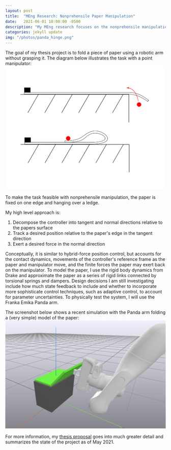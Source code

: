 ```yaml
---
layout: post
title:  "MEng Research: Nonprehensile Paper Manipulation"
date:   2021-06-01 10:00:00 -0500
description: "My MEng research focuses on the nonprehensile manipulation of deformable objects."
categories: jekyll update
img: "/photos/panda_hinge.png"
---
```


The goal of my thesis project is to fold a piece of paper using a robotic arm without grasping it. The diagram below illustrates the task with a point manipulator:
![Unfolded and folded configurations](/photos/unfolded_folded.png)

To make the task feasible with nonprehensile manipulation, the paper is fixed on one edge and hanging over a ledge.

My high level approach is:
1. Decompose the controller into tangent and normal directions relative to the papers surface
2. Track a desired position relative to the paper's edge in the tangent direction
3. Exert a desired force in the normal direction

Conceptually, it is similar to hybrid-force position control, but accounts for the contact dynamics, movements of the controller's reference frame as the paper and manipulator move, and the finite forces the paper may exert back on the manipulator. To model the paper, I use the rigid body dynamics from Drake and approximate the paper as a series of rigid links connected by torsional springs and dampers. Design decisions I am still investigating include how much state feedback to include and whether to incorporate more sophisticate control techniques, such as adaptive control, to account for parameter uncertainties. To physically test the system, I will use the Franka Emika Panda arm.

The screenshot below shows a recent simulation with the Panda arm folding a (very simple) model of the paper:
![Screenshot of the Drake simulation with the Panda arm folding a simplified paper model](/photos/panda_hinge.png)

For more information, my <a href="/documents/thesis_proposal.pdf">thesis proposal</a> goes into much greater detail and summarizes the state of the project as of May 2021.
